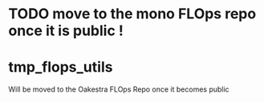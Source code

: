 # TODO move to the mono FLOps repo once it is public !

# tmp_flops_utils
Will be moved to the Oakestra FLOps Repo once it becomes public
